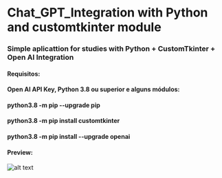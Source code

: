 # Chat_GPT_Integration with Python and customtkinter module

### Simple aplicattion for studies with Python + CustomTkinter + Open AI Integration

#### Requisitos: 

#### Open AI API Key, Python 3.8 ou superior e alguns módulos:

#### python3.8 -m pip --upgrade pip
#### python3.8 -m pip install customtkinter
#### python3.8 -m pip install --upgrade openai


#### Preview:

![alt text](https://i.ibb.co/6FWFxFG/Chat-GPT.png)

